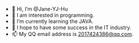 - 👋 Hi, I’m @Jane-YJ-Hu
- 👀 I am interested in programming.
- 🌱 I’m currently learning the JAVA.
- 💞️ I hope to have some success in the IT industry.
- 📫 My QQ email address is 2017424386@qq.com.

<!---
Jane-YJ-Hu/Jane-YJ-Hu is a ✨ special ✨ repository because its `README.md` (this file) appears on your GitHub profile.
You can click the Preview link to take a look at your changes.
--->
